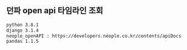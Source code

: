 ## 던파 open api 타임라인 조회
```bash
python 3.8.1
django 3.1.4
neople_openAPI : https://developers.neople.co.kr/contents/apiDocs
pandas 1.1.5
```
